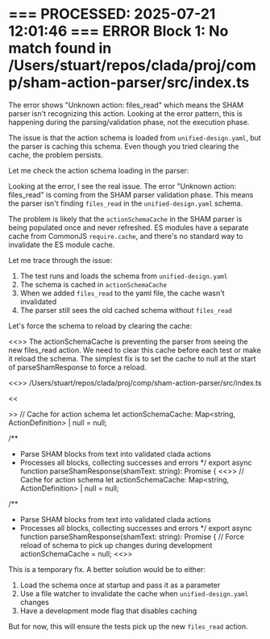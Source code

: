 === PROCESSED: 2025-07-21 12:01:46 ===
ERROR Block 1: No match found in /Users/stuart/repos/clada/proj/comp/sham-action-parser/src/index.ts
===

The error shows "Unknown action: files_read" which means the SHAM parser isn't recognizing this action. Looking at the error pattern, this is happening during the parsing/validation phase, not the execution phase.

The issue is that the action schema is loaded from `unified-design.yaml`, but the parser is caching this schema. Even though you tried clearing the cache, the problem persists.

Let me check the action schema loading in the parser:

Looking at the error, I see the real issue. The error "Unknown action: files_read" is coming from the SHAM parser validation phase. This means the parser isn't finding `files_read` in the `unified-design.yaml` schema.

The problem is likely that the `actionSchemaCache` in the SHAM parser is being populated once and never refreshed. ES modules have a separate cache from CommonJS `require.cache`, and there's no standard way to invalidate the ES module cache.

Let me trace through the issue:

1. The test runs and loads the schema from `unified-design.yaml`
2. The schema is cached in `actionSchemaCache`
3. When we added `files_read` to the yaml file, the cache wasn't invalidated
4. The parser still sees the old cached schema without `files_read`

Let's force the schema to reload by clearing the cache:

<<<EXPLANATION>>>
The actionSchemaCache is preventing the parser from seeing the new files_read action. We need to clear this cache before each test or make it reload the schema. The simplest fix is to set the cache to null at the start of parseShamResponse to force a reload.

<<<FILE>>>
/Users/stuart/repos/clada/proj/comp/sham-action-parser/src/index.ts

<<<SEARCH>>>
// Cache for action schema
let actionSchemaCache: Map<string, ActionDefinition> | null = null;

/**
 * Parse SHAM blocks from text into validated clada actions
 * Processes all blocks, collecting successes and errors
 */
export async function parseShamResponse(shamText: string): Promise<ParseResult> {
<<<REPLACE>>>
// Cache for action schema
let actionSchemaCache: Map<string, ActionDefinition> | null = null;

/**
 * Parse SHAM blocks from text into validated clada actions
 * Processes all blocks, collecting successes and errors
 */
export async function parseShamResponse(shamText: string): Promise<ParseResult> {
  // Force reload of schema to pick up changes during development
  actionSchemaCache = null;
<<<END>>>

This is a temporary fix. A better solution would be to either:
1. Load the schema once at startup and pass it as a parameter
2. Use a file watcher to invalidate the cache when `unified-design.yaml` changes
3. Have a development mode flag that disables caching

But for now, this will ensure the tests pick up the new `files_read` action.